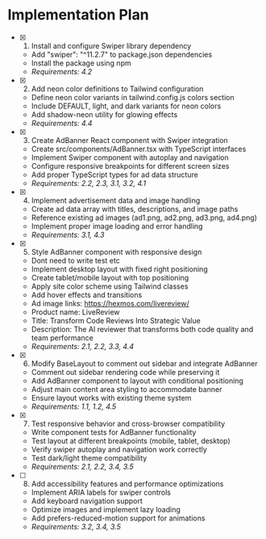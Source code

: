 # Implementation Plan

- [x] 1. Install and configure Swiper library dependency
  - Add "swiper": "^11.2.7" to package.json dependencies
  - Install the package using npm
  - _Requirements: 4.2_

- [x] 2. Add neon color definitions to Tailwind configuration
  - Define neon color variants in tailwind.config.js colors section
  - Include DEFAULT, light, and dark variants for neon colors
  - Add shadow-neon utility for glowing effects
  - _Requirements: 4.4_

- [x] 3. Create AdBanner React component with Swiper integration
  - Create src/components/AdBanner.tsx with TypeScript interfaces
  - Implement Swiper component with autoplay and navigation
  - Configure responsive breakpoints for different screen sizes
  - Add proper TypeScript types for ad data structure
  - _Requirements: 2.2, 2.3, 3.1, 3.2, 4.1_

- [x] 4. Implement advertisement data and image handling
  - Create ad data array with titles, descriptions, and image paths
  - Reference existing ad images (ad1.png, ad2.png, ad3.png, ad4.png)
  - Implement proper image loading and error handling
  - _Requirements: 3.1, 4.3_

- [x] 5. Style AdBanner component with responsive design
  - Dont need to write test etc
  - Implement desktop layout with fixed right positioning
  - Create tablet/mobile layout with top positioning
  - Apply site color scheme using Tailwind classes
  - Add hover effects and transitions
  - Ad image links: https://hexmos.com/livereview/
  - Product name: LiveReview
  - Title: Transform Code Reviews Into Strategic Value
  - Description: The AI reviewer that transforms both code quality and team performance
  - _Requirements: 2.1, 2.2, 3.3, 4.4_

- [x] 6. Modify BaseLayout to comment out sidebar and integrate AdBanner
  - Comment out sidebar rendering code while preserving it
  - Add AdBanner component to layout with conditional positioning
  - Adjust main content area styling to accommodate banner
  - Ensure layout works with existing theme system
  - _Requirements: 1.1, 1.2, 4.5_

- [x] 7. Test responsive behavior and cross-browser compatibility
  - Write component tests for AdBanner functionality
  - Test layout at different breakpoints (mobile, tablet, desktop)
  - Verify swiper autoplay and navigation work correctly
  - Test dark/light theme compatibility
  - _Requirements: 2.1, 2.2, 3.4, 3.5_

- [ ] 8. Add accessibility features and performance optimizations
  - Implement ARIA labels for swiper controls
  - Add keyboard navigation support
  - Optimize images and implement lazy loading
  - Add prefers-reduced-motion support for animations
  - _Requirements: 3.2, 3.4, 3.5_